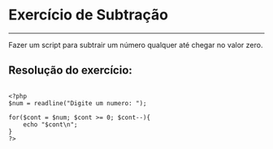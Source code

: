 # Exercício de Subtração

***

Fazer um script para subtrair um número qualquer até chegar no valor zero.


## Resolução do exercício:

```

<?php
$num = readline("Digite um numero: ");

for($cont = $num; $cont >= 0; $cont--){
    echo "$cont\n";
}
?>

```